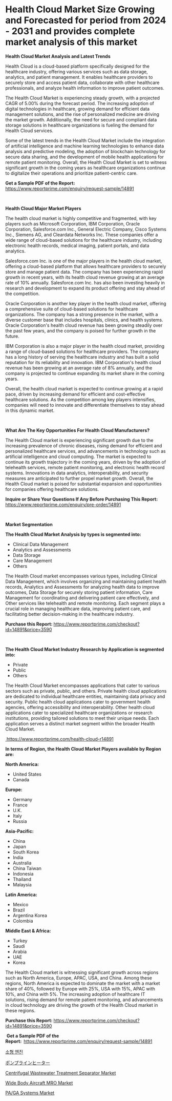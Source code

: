 <p><h1>Health Cloud Market Size Growing and Forecasted for period from 2024 - 2031 and provides complete market analysis of this market</h1></p><p><strong>Health Cloud Market Analysis and Latest Trends</strong></p>
<p><p>Health Cloud is a cloud-based platform specifically designed for the healthcare industry, offering various services such as data storage, analytics, and patient management. It enables healthcare providers to securely store and access patient data, collaborate with other healthcare professionals, and analyze health information to improve patient outcomes.</p><p>The Health Cloud Market is experiencing steady growth, with a projected CAGR of 5.00% during the forecast period. The increasing adoption of digital technologies in healthcare, growing demand for efficient data management solutions, and the rise of personalized medicine are driving the market growth. Additionally, the need for secure and compliant data storage solutions in healthcare organizations is fueling the demand for Health Cloud services.</p><p>Some of the latest trends in the Health Cloud Market include the integration of artificial intelligence and machine learning technologies to enhance data analysis and predictive modeling, the adoption of blockchain technology for secure data sharing, and the development of mobile health applications for remote patient monitoring. Overall, the Health Cloud Market is set to witness significant growth in the coming years as healthcare organizations continue to digitalize their operations and prioritize patient-centric care.</p></p>
<p><strong>Get a Sample PDF of the Report:&nbsp;</strong> <a href="https://www.reportprime.com/enquiry/request-sample/14891">https://www.reportprime.com/enquiry/request-sample/14891</a></p>
<p>&nbsp;</p>
<p><strong>Health Cloud Major Market Players</strong></p>
<p><p>The health cloud market is highly competitive and fragmented, with key players such as Microsoft Corporation, IBM Corporation, Oracle Corporation, Salesforce.com Inc., General Electric Company, Cisco Systems Inc., Siemens AG, and Cleardata Networks Inc. These companies offer a wide range of cloud-based solutions for the healthcare industry, including electronic health records, medical imaging, patient portals, and data analytics.</p><p>Salesforce.com Inc. is one of the major players in the health cloud market, offering a cloud-based platform that allows healthcare providers to securely store and manage patient data. The company has been experiencing rapid growth in recent years, with its health cloud revenue growing at an average rate of 10% annually. Salesforce.com Inc. has also been investing heavily in research and development to expand its product offering and stay ahead of the competition.</p><p>Oracle Corporation is another key player in the health cloud market, offering a comprehensive suite of cloud-based solutions for healthcare organizations. The company has a strong presence in the market, with a diverse customer base that includes hospitals, clinics, and health systems. Oracle Corporation's health cloud revenue has been growing steadily over the past few years, and the company is poised for further growth in the future.</p><p>IBM Corporation is also a major player in the health cloud market, providing a range of cloud-based solutions for healthcare providers. The company has a long history of serving the healthcare industry and has built a solid reputation for its reliability and innovation. IBM Corporation's health cloud revenue has been growing at an average rate of 8% annually, and the company is projected to continue expanding its market share in the coming years.</p><p>Overall, the health cloud market is expected to continue growing at a rapid pace, driven by increasing demand for efficient and cost-effective healthcare solutions. As the competition among key players intensifies, companies will need to innovate and differentiate themselves to stay ahead in this dynamic market.</p></p>
<p>&nbsp;</p>
<p><strong>What Are The Key Opportunities For Health Cloud Manufacturers?</strong></p>
<p><p>The Health Cloud market is experiencing significant growth due to the increasing prevalence of chronic diseases, rising demand for efficient and personalized healthcare services, and advancements in technology such as artificial intelligence and cloud computing. The market is expected to continue its growth trajectory in the coming years, driven by the adoption of telehealth services, remote patient monitoring, and electronic health record systems. Innovations in data analytics, interoperability, and security measures are anticipated to further propel market growth. Overall, the Health Cloud market is poised for substantial expansion and opportunities for companies offering healthcare solutions.</p></p>
<p><strong>Inquire or Share Your Questions If Any Before Purchasing This Report:</strong> <a href="https://www.reportprime.com/enquiry/pre-order/14891">https://www.reportprime.com/enquiry/pre-order/14891</a></p>
<p>&nbsp;</p>
<p><strong>Market Segmentation</strong></p>
<p><strong>The Health Cloud Market Analysis by types is segmented into:</strong></p>
<p><ul><li>Clinical Data Management</li><li>Analytics and Assessments</li><li>Data Storage</li><li>Care Management</li><li>Others</li></ul></p>
<p><p>The Health Cloud market encompasses various types, including Clinical Data Management, which involves organizing and maintaining patient health records, Analytics and Assessments for analyzing health data to improve outcomes, Data Storage for securely storing patient information, Care Management for coordinating and delivering patient care effectively, and Other services like telehealth and remote monitoring. Each segment plays a crucial role in managing healthcare data, improving patient care, and facilitating better decision-making in the healthcare industry.</p></p>
<p><strong>Purchase this Report:&nbsp;</strong><a href="https://www.reportprime.com/checkout?id=14891&price=3590">https://www.reportprime.com/checkout?id=14891&price=3590</a></p>
<p>&nbsp;</p>
<p><strong>The Health Cloud Market Industry Research by Application is segmented into:</strong></p>
<p><ul><li>Private</li><li>Public</li><li>Others</li></ul></p>
<p><p>The Health Cloud Market encompasses applications that cater to various sectors such as private, public, and others. Private health cloud applications are dedicated to individual healthcare entities, maintaining data privacy and security. Public health cloud applications cater to government health agencies, offering accessibility and interoperability. Other health cloud applications cater to specialized healthcare organizations or research institutions, providing tailored solutions to meet their unique needs. Each application serves a distinct market segment within the broader Health Cloud Market.</p></p>
<p><a href="https://www.reportprime.com/health-cloud-r14891">&nbsp;https://www.reportprime.com/health-cloud-r14891</a></p>
<p><strong>In terms of Region, the Health Cloud Market Players available by Region are:</strong></p>
<p>
    <p> <strong> North America: </strong>
        <ul>
            <li>United States</li>
            <li>Canada</li>
        </ul>
        </p> 
    <p> <strong> Europe: </strong>
        <ul>
            <li>Germany</li>
            <li>France</li>
            <li>U.K.</li>
            <li>Italy</li>
            <li>Russia</li>
        </ul>
        </p> 
    <p> <strong> Asia-Pacific: </strong>
        <ul>
            <li>China</li>
            <li>Japan</li>
            <li>South Korea</li>
            <li>India</li>
            <li>Australia</li>
            <li>China Taiwan</li>
            <li>Indonesia</li>
            <li>Thailand</li>
            <li>Malaysia</li>
        </ul>
        </p> 
    <p> <strong> Latin America: </strong>
        <ul>
            <li>Mexico</li>
            <li>Brazil</li>
            <li>Argentina Korea</li>
            <li>Colombia</li>
        </ul>
        </p> 
    <p> <strong> Middle East & Africa: </strong>
        <ul>
            <li>Turkey</li>
            <li>Saudi</li>
            <li>Arabia</li>
            <li>UAE</li>
            <li>Korea</li>
        </ul>
    </p>
    </p>
<p><p>The Health Cloud market is witnessing significant growth across regions such as North America, Europe, APAC, USA, and China. Among these regions, North America is expected to dominate the market with a market share of 40%, followed by Europe with 25%, USA with 15%, APAC with 10%, and China with 5%. The increasing adoption of healthcare IT solutions, rising demand for remote patient monitoring, and advancements in cloud technology are driving the growth of the Health Cloud market in these regions.</p></p>
<p><strong>Purchase this Report: </strong><a href="https://www.reportprime.com/checkout?id=14891&price=3590">https://www.reportprime.com/checkout?id=14891&price=3590</a></p>
<p>&nbsp;<strong>Get a Sample PDF of the Report:&nbsp;&nbsp;</strong><a href="https://www.reportprime.com/enquiry/request-sample/14891">https://www.reportprime.com/enquiry/request-sample/14891</a></p>
<p><strong></strong></p>
<p><p><a href="https://medium.com/@sophieinleeds/2024%EB%85%84%EB%B6%80%ED%84%B0-2031%EB%85%84%EA%B9%8C%EC%A7%80%EC%9D%98-%EC%9E%91%EC%9D%80-%EC%97%94%EC%A7%84-%EC%8B%9C%EC%9E%A5-%EC%8B%A0%ED%9D%A5-%ED%8A%B8%EB%A0%8C%EB%93%9C-%EB%B0%8F-%EB%AF%B8%EB%9E%98-%EC%A0%84%EB%A7%9D-48a95dc153ed">소형 엔진</a></p><p><a href="https://medium.com/@josuehezog2023/%E3%83%9D%E3%83%B3%E3%83%97%E3%83%A9%E3%82%A4%E3%83%B3%E3%83%92%E3%83%BC%E3%82%BF%E3%83%BC%E5%B8%82%E5%A0%B4-%E3%82%B0%E3%83%AD%E3%83%BC%E3%83%90%E3%83%AB%E3%81%8A%E3%82%88%E3%81%B3%E5%9C%B0%E5%9F%9F%E5%88%86%E6%9E%90-%E3%82%A8%E3%83%B3%E3%83%89%E3%83%A6%E3%83%BC%E3%82%B6%E3%83%BC-%E8%A3%BD%E5%93%81-%E3%81%8A%E3%82%88%E3%81%B3%E5%9C%B0%E5%9F%9F%E3%81%AB%E7%84%A6%E7%82%B9%E3%82%92%E5%BD%93%E3%81%A6%E3%81%9F%E5%88%86%E6%9E%90%E3%81%A8%E4%BA%88%E6%B8%AC-2024%E5%B9%B4-2031%E5%B9%B4-d5c988a272d1">ポンプラインヒーター</a></p><p><a href="https://medium.com/@ralphyoung1949/centrifugal-wastewater-treatment-separator-market-a-global-and-regional-analysis-focus-on-end-aa7dfe960393">Centrifugal Wastewater Treatment Separator Market</a></p><p><a href="https://github.com/khadijahesham19/Market-Research-Report-List-1/blob/main/wide-body-aircraft-mro-market.md">Wide Body Aircraft MRO Market</a></p><p><a href="https://www.linkedin.com/pulse/global-paga-systems-market-trends-insights-growth-opportunities-livaf">PA/GA Systems Market</a></p></p>